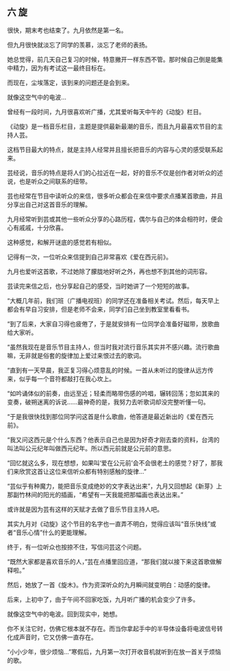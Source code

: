 六 旋
-----

很快，期末考也结束了。九月依然是第一名。

但九月很快就淡忘了同学的羡慕，淡忘了老师的表扬。

她总觉得，前几天自己复习的时候，特意撇开一样东西不管。那时候自己倒是能集中精力，因为有考试这一最终目标在。

而现在，尘埃落定，该到来的问题还是会到来。

就像这空气中的电波…

曾经有一段时间，九月很喜欢听广播，尤其爱听每天中午的《动旋》栏目。

《动旋》是一档音乐栏目，主题是提供最新最潮的音乐，而且九月最喜欢节目的主持人芸。

这档节目最大的特点，就是主持人经常并且擅长把音乐的内容与心灵的感受联系起来。

芸经说，音乐的特点是将人们的心拉近在一起，好的音乐不仅是创作者对听众的述说，也是听众之间联系的纽带。

芸也经常在节目中读听众的来信，很多听众都会在来信中要求点播某首歌曲，并且分享出自己对这首音乐的理解。

九月经常听到芸或其他一些听众分享的心路历程，偶尔与自己的体会相符时，便会心有戚戚，十分欣喜。

这种感觉，和解开谜底的感觉若有相似。

记得有一次，一位听众来信提到自己非常喜欢《爱在西元前》。

九月也爱听这首歌，不过她除了朦胧地好听之外，再也想不到其他的词形容。

芸读完来信之后，也分享起自己的感受，当时她讲了一个短短的故事。

“大概几年前，我们班（广播电视班）的同学还在准备相关考试。然后，每天早上都会有早自习安排，但是老师不会来，同学们自己坐到教室里看看书。

“到了后来，大家自习得也疲倦了，于是就安排有一位同学会准备好磁带，放歌曲给大家听。

“虽然我现在是音乐节目主持人，但当时我对流行音乐其实并不感兴趣。流行歌曲嘛，无非就是俗套的旋律加上爱过来恨过去的歌词。

“直到有一天早晨，我正复习得心烦意乱的时候。一首从未听过的旋律从远方传来，似乎每一个音符都敲打在我心坎上。

“如吟诵体似的前奏，由远至近；轻柔而略带伤感的吟唱，辗转回荡；忽如其来的变奏，破朔迷离的诉说……最神奇的是，我努力去听歌词却没完整听懂一句。

“于是我很快找到那位同学问这首是什么歌曲，他答道是最近新出的《爱在西元前》。

“我又问这西元是个什么东西？他表示自己也是因为好奇才刚去查的资料，台湾的叫法叫公元纪年叫做西元纪年。所以西元前就是公元前的意思。

“回忆就这么多，现在想想，如果叫‘爱在公元前’会不会很老土的感觉？好了，那我们来欣赏这首让这位来信听众都有特别感触的旋律…”

“芸似乎有种魔力，能把音乐变成绝妙的文字表达出来”，九月又回想起《新芽》上那副竹林间的阳光的插画，“希望有一天我能把那幅画也表达出来。”

或许就是因为芸有这样的天赋才去做了音乐节目主持人吧。

其实九月对《动旋》这个节目的名字也一直弄不明白，觉得应该叫“音乐快线”或者“音乐心情”什么的更能理解。

终于，有一位听众也按捺不住，写信问芸这个问题。

“既然大家都是喜欢音乐的人，”芸在点播里回应道，“那我们就以接下来这首歌做解释啦。”

然后，她放了一首《旋木》。作为资深听众的九月瞬间就变明白：动感的旋律。

后来，上初中了，由于午间不回家吃饭，九月听广播的机会变少了许多。

就像这空气中的电波。回到现实中，她想。

你不关注它时，仿佛它根本就不存在。而当你拿起手中的半导体设备将电波信号转化成声音时，它又仿佛一直存在。

“小小少年，很少烦恼…”寒假后，九月第一次打开收音机就听到在放一首关于烦恼的歌。

